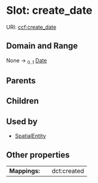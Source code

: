 
# Slot: create_date



URI: [ccf:create_date](http://purl.org/ccf/create_date)


## Domain and Range

None &#8594;  <sub>0..1</sub> [Date](types/Date.md)

## Parents


## Children


## Used by

 * [SpatialEntity](SpatialEntity.md)

## Other properties

|  |  |  |
| --- | --- | --- |
| **Mappings:** | | dct:created |